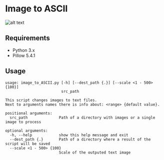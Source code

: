 # Image to ASCII

![alt text](https://github.com/proman3419/Scripts-and-tools/blob/master/image_to_ASCII/screenshot.png)

## Requirements
* Python 3.x
* Pillow 5.4.1

## Usage
```
usage: image_to_ASCII.py [-h] [--dest_path {.}] [--scale <1 - 500> {100}]
                         src_path

This script changes images to text files.
Next to arguments names there is info about: <range> {default value}.

positional arguments:
  src_path              Path of a directory with images or a single image to process

optional arguments:
  -h, --help            show this help message and exit
  --dest_path {.}       Path of a directory where a result of the script will be saved
  --scale <1 - 500> {100}
                        Scale of the outputed text image
```